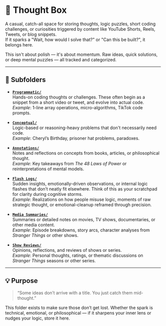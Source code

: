 # 🧠 Thought Box

A casual, catch-all space for storing thoughts, logic puzzles, short coding challenges, or curiosities triggered by content like YouTube Shorts, Reels, Tweets, or blog snippets.  
If it sparks a "Wait, how would I solve that?" or "Can this be built?", it belongs here.

This isn't about polish — it's about momentum. Raw ideas, quick solutions, or deep mental puzzles — all tracked and categorized.

---

## 📂 Subfolders

* **[`Programmatic/`](./Programmatic)**  
  Hands-on coding thoughts or challenges. These often begin as a snippet from a short video or tweet, and evolve into actual code.  
  _Example_: 1-line array operations, micro-algorithms, TikTok code prompts.

* **[`Conceptual/`](./Conceptual)**  
  Logic-based or reasoning-heavy problems that don't necessarily need code.  
  _Example_: Cheryl’s Birthday, prisoner hat problems, paradoxes.

* **[`Annotations/`](./Annotations)**  
  Notes and reflections on concepts from books, articles, or philosophical thought.  
  _Example_: Key takeaways from *The 48 Laws of Power* or reinterpretations of mental models.

* **[`Flash Logs/`](./Flash%20Logs)**  
  Sudden insights, emotionally-driven observations, or internal logic flashes that don’t neatly fit elsewhere. Think of this as your scratchpad for clarity during cognitive storms.  
  _Example_: Realizations on how people misuse logic, moments of raw strategic thought, or emotional-cleanup reframed through precision.

* **[`Media Summaries/`](./Media%20Summaries)**  
  Summaries or detailed notes on movies, TV shows, documentaries, or other media content.  
  _Example_: Episode breakdowns, story arcs, character analyses from *Stranger Things* or other shows.

* **[`Show Reviews/`](./Show%20Reviews)**  
  Opinions, reflections, and reviews of shows or series.  
  _Example_: Personal thoughts, ratings, or thematic discussions on *Stranger Things* seasons or other series.
---

## 💡 Purpose

> “Some ideas don’t arrive with a title. You just catch them mid-thought.”

This folder exists to make sure those don’t get lost. Whether the spark is technical, emotional, or philosophical — if it sharpens your inner lens or nudges your logic, store it here.

